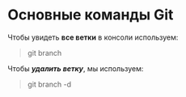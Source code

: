 # Основные команды Git
Чтобы увидеть **все ветки** в консоли используем: 
>git branch 

Чтобы **_удалить ветку_**, мы используем: 
>git branch -d  
